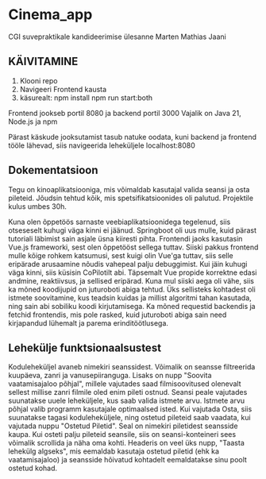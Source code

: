 # Cinema_app
CGI suvepraktikale kandideerimise ülesanne
Marten Mathias Jaani

## KÄIVITAMINE

1. Klooni repo
2. Navigeeri Frontend kausta
3. käsurealt:
  npm install
  npm run start:both

Frontend jookseb portil 8080 ja backend portil 3000
Vajalik on Java 21, Node.js ja npm

Pärast käskude jooksutamist tasub natuke oodata, kuni backend ja frontend tööle lähevad, siis navigeerida leheküljele localhost:8080

## Dokementatsioon

Tegu on kinoaplikatsiooniga, mis võimaldab kasutajal valida seansi ja osta pileteid. Jõudsin tehtud kõik, mis spetsifikatsioonides oli palutud. Projektile kulus umbes 30h.

Kuna olen õppetöös sarnaste veebiaplikatsioonidega tegelenud, siis otseseselt kuhugi väga kinni ei jäänud. Springboot oli uus mulle, kuid pärast tutoriali läbimist sain asjale üsna kiiresti pihta. Frontendi jaoks kasutasin Vue.js frameworki, sest olen õppetööst sellega tuttav. Siiski pakkus frontend mulle kõige rohkem katsumusi, sest kuigi olin Vue'ga tuttav, siis selle eripärade arusaamine nõudis vahepeal palju debuggimist. Kui jäin kuhugi väga kinni, siis küsisin CoPilotilt abi. Täpsemalt Vue propide korrektne edasi andmine, reaktiivsus, ja sellised eripärad. Kuna mul siiski aega oli vähe, siis ka mõned koodijupid on juturoboti abiga tehtud. Üks sellisteks kohtadest oli istmete soovitamine, kus teadsin kuidas ja millist algoritmi tahan kasutada, ning sain abi sobiliku koodi kirjutamisega. Ka mõned requestid backendis ja fetchid frontendis, mis pole rasked, kuid juturoboti abiga sain need kirjapandud lühemalt ja parema erinditöötlusega. 

## Lehekülje funktsionaalsustest

Koduleheküljel avaneb nimekiri seanssidest. Võimalik on seansse filtreerida kuupäeva, zanri ja vanusepiiranguga. Lisaks on nupp "Soovita vaatamisajaloo põhjal", millele vajutades saad filmisoovitused olenevalt sellest millise zanri filmile oled enim pileti ostnud. Seansi peale vajutades suunatakse uuele leheküljele, kus saab valida istmete arvu. Istmete arvu põhjal valib programm kasutajale optimaalsed isted. Kui vajutada Osta, siis suunatakse tagasi koduleheküljele, ning ostetud pileteid saab vaadata, kui vajutada nuppu "Ostetud Piletid". Seal on nimekiri piletidest seansside kaupa. Kui osteti palju pileteid seansile, siis on seansi-konteineri sees võimalik scrollida ja näha oma kohti. Headeris on veel üks nupp, "Taasta lehekülg algseks", mis eemaldab kasutaja ostetud piletid (ehk ka vaatamisajaloo) ja seansside hõivatud kohtadelt eemaldatakse sinu poolt ostetud kohad.

